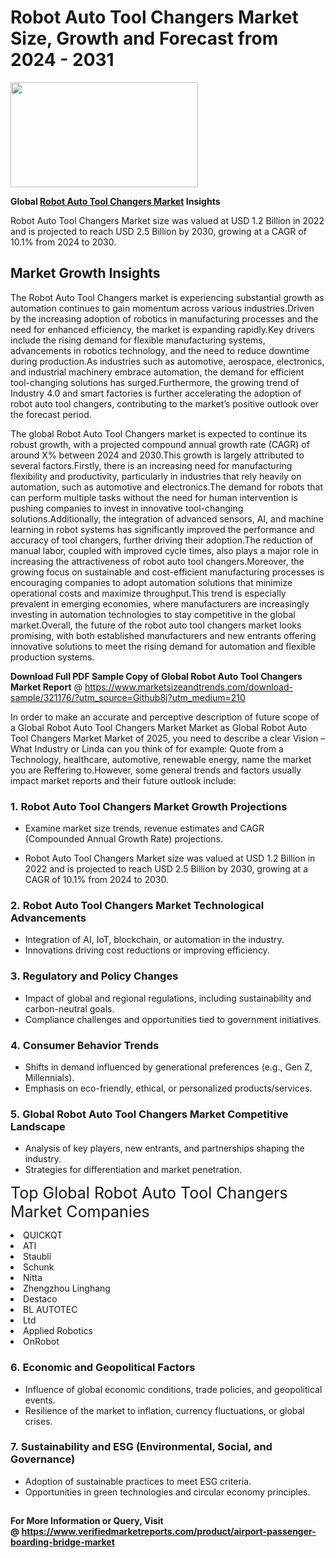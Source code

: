 <H1>Robot Auto Tool Changers Market Size, Growth and Forecast from 2024 - 2031</H1><img class="aligncenter size-medium wp-image-584254" src="https://thirdeyenews.in/wp-content/uploads/2024/09/Global-Market-Research-300x168.jpeg" alt="" width="300" height="168" /><p><strong>Global&nbsp;<a href="https://www.marketsizeandtrends.com/download-sample/321176/?utm_source=Github8j?utm_medium=210">Robot Auto Tool Changers Market</a> Insights</strong></p><p>Robot Auto Tool Changers Market size was valued at USD 1.2 Billion in 2022 and is projected to reach USD 2.5 Billion by 2030, growing at a CAGR of 10.1% from 2024 to 2030.</p><p><h2>Market Growth Insights</h2> <p>The Robot Auto Tool Changers market is experiencing substantial growth as automation continues to gain momentum across various industries.Driven by the increasing adoption of robotics in manufacturing processes and the need for enhanced efficiency, the market is expanding rapidly.Key drivers include the rising demand for flexible manufacturing systems, advancements in robotics technology, and the need to reduce downtime during production.As industries such as automotive, aerospace, electronics, and industrial machinery embrace automation, the demand for efficient tool-changing solutions has surged.Furthermore, the growing trend of Industry 4.0 and smart factories is further accelerating the adoption of robot auto tool changers, contributing to the market’s positive outlook over the forecast period.</p> <p>The global Robot Auto Tool Changers market is expected to continue its robust growth, with a projected compound annual growth rate (CAGR) of around X% between 2024 and 2030.This growth is largely attributed to several factors.Firstly, there is an increasing need for manufacturing flexibility and productivity, particularly in industries that rely heavily on automation, such as automotive and electronics.The demand for robots that can perform multiple tasks without the need for human intervention is pushing companies to invest in innovative tool-changing solutions.Additionally, the integration of advanced sensors, AI, and machine learning in robot systems has significantly improved the performance and accuracy of tool changers, further driving their adoption.The reduction of manual labor, coupled with improved cycle times, also plays a major role in increasing the attractiveness of robot auto tool changers.Moreover, the growing focus on sustainable and cost-efficient manufacturing processes is encouraging companies to adopt automation solutions that minimize operational costs and maximize throughput.This trend is especially prevalent in emerging economies, where manufacturers are increasingly investing in automation technologies to stay competitive in the global market.Overall, the future of the robot auto tool changers market looks promising, with both established manufacturers and new entrants offering innovative solutions to meet the rising demand for automation and flexible production systems.</p><p><span class=""><strong>Download Full PDF Sample Copy of Global Robot Auto Tool Changers Market Report</strong> @ <a href="https://www.marketsizeandtrends.com/download-sample/321176/?utm_source=Github8j?utm_medium=210" target="_blank">https://www.marketsizeandtrends.com/download-sample/321176/?utm_source=Github8j?utm_medium=210</a></span></p><p>In order to make an accurate and perceptive description of future scope of a Global&nbsp;Robot Auto Tool Changers Market Market as Global&nbsp;Robot Auto Tool Changers Market Market of 2025, you need to describe a clear Vision &ndash; What Industry or Linda can you think of for example: Quote from a Technology, healthcare, automotive, renewable energy, name the market you are Reffering to.However, some general trends and factors usually impact market reports and their future outlook include:</p><h3>1.&nbsp;<strong>Robot Auto Tool Changers Market Growth Projections</strong></h3><ul><li>Examine market size trends, revenue estimates and CAGR (Compounded Annual Growth Rate) projections.</li><li><p>Robot Auto Tool Changers Market size was valued at USD 1.2 Billion in 2022 and is projected to reach USD 2.5 Billion by 2030, growing at a CAGR of 10.1% from 2024 to 2030.</p></li></ul><h3>2.&nbsp;<strong>Robot Auto Tool Changers Market Technological Advancements</strong></h3><ul><li>Integration of AI, IoT, blockchain, or automation in the industry.</li><li>Innovations driving cost reductions or improving efficiency.</li></ul><h3>3.&nbsp;<strong>Regulatory and Policy Changes</strong></h3><ul><li>Impact of global and regional regulations, including sustainability and carbon-neutral goals.</li><li>Compliance challenges and opportunities tied to government initiatives.</li></ul><h3>4.&nbsp;<strong>Consumer Behavior Trends</strong></h3><ul><li>Shifts in demand influenced by generational preferences (e.g., Gen Z, Millennials).</li><li>Emphasis on eco-friendly, ethical, or personalized products/services.</li></ul><h3>5.&nbsp;<strong>Global Robot Auto Tool Changers Market Competitive Landscape</strong></h3><ul><li>Analysis of key players, new entrants, and partnerships shaping the industry.</li><li>Strategies for differentiation and market penetration.</li></ul><p data-pm-slice="1 1 []"><span style="color: inherit; font-family: inherit; font-size: 25px;">Top Global Robot Auto Tool Changers Market Companies</span></p><div class="" data-test-id=""><p><li>QUICKQT</li><li> ATI</li><li> Staubli</li><li> Schunk</li><li> Nitta</li><li> Zhengzhou Linghang</li><li> Destaco</li><li> BL AUTOTEC</li><li> Ltd</li><li> Applied Robotics</li><li> OnRobot</li></p></div><h3>6.&nbsp;<strong>Economic and Geopolitical Factors</strong></h3><ul><li>Influence of global economic conditions, trade policies, and geopolitical events.</li><li>Resilience of the market to inflation, currency fluctuations, or global crises.</li></ul><h3>7.&nbsp;<strong>Sustainability and ESG (Environmental, Social, and Governance)</strong></h3><ul><li>Adoption of sustainable practices to meet ESG criteria.</li><li>Opportunities in green technologies and circular economy principles.</li></ul><h2><strong style="font-size: 14px;">For More Information or Query, Visit @&nbsp;</strong><a style="background-color: #ffffff; font-size: 14px;" href="https://www.marketsizeandtrends.com/report/robot-auto-tool-changers-market/" target="_blank">https://www.verifiedmarketreports.com/product/airport-passenger-boarding-bridge-market</a></h2>